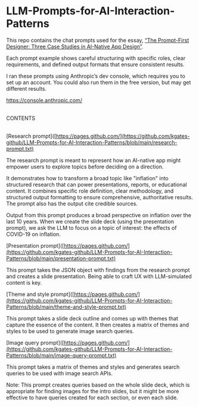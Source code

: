 # LLM-Prompts-for-AI-Interaction-Patterns

This repo contains the chat prompts used for the essay, [“The Prompt-First Designer: Three Case Studies in AI-Native App Design”](https://pages.github.com/).

Each prompt example shows careful structuring with specific roles, clear requirements, and defined output formats that ensure consistent results.

I ran these prompts using Anthropic’s dev console, which requires you to set up an account. You could also run them in the free version, but may get different results.

https://console.anthropic.com/

<br/>
CONTENTS
<br/><br/>

[Research prompt]([https://pages.github.com/](https://github.com/kgates-github/LLM-Prompts-for-AI-Interaction-Patterns/blob/main/research-prompt.txt)

The research prompt is meant to represent how an AI-native app might empower users to explore 
topics before deciding on a direction.

It demonstrates how to transform a broad topic like "inflation" into structured research that 
can power presentations, reports, or educational content. It combines specific 
role definition, clear methodology, and structured output formatting to ensure comprehensive, 
authoritative results. The prompt also has the output cite credible sources.

Output from this prompt produces a broad perspective on inflation over the last 10 years. When 
we create the slide deck (using the presentation prompt), we ask the LLM to focus on a topic 
of interest: the effects of COVID-19 on inflation.

[Presentation prompt]([https://pages.github.com/](https://github.com/kgates-github/LLM-Prompts-for-AI-Interaction-Patterns/blob/main/presentation-prompt.txt)

This prompt takes the JSON object with findings from the research prompt and creates a slide presentation. Being able to craft UX with LLM-simulated content is key.

[Theme and style prompt]([https://pages.github.com/](https://github.com/kgates-github/LLM-Prompts-for-AI-Interaction-Patterns/blob/main/theme-and-style-prompt.txt)

This prompt takes a slide deck outline and comes up with themes that capture the essence of the content. It then creates a matrix of themes and styles to be used to generate image search queries.

[Image query prompt]([https://pages.github.com/](https://github.com/kgates-github/LLM-Prompts-for-AI-Interaction-Patterns/blob/main/image-query-prompt.txt)

This prompt takes a matrix of themes and styles and generates search queries to be used with image search APIs. 

Note: This prompt creates queries based on the whole slide deck, which is appropriate for finding images for the intro slides, but it might be more effective to have queries created for each section, or even each slide.
